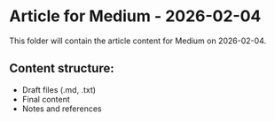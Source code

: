 # Article for Medium - 2026-02-04

This folder will contain the article content for Medium on 2026-02-04.

## Content structure:
- Draft files (.md, .txt)
- Final content
- Notes and references

